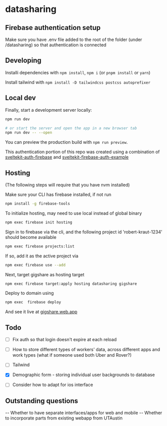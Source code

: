 # datasharing

## Firebase authentication setup
Make sure you have .env file added to the root of the folder (under /datasharing) so that authentication is connected

## Developing

Installi dependencies with `npm install`, `npm i` (or `pnpm install` or `yarn`)

Install tailwind with `npm install -D tailwindcss postcss autoprefixer`


## Local dev

Finally, start a development server locally:

```bash
npm run dev

# or start the server and open the app in a new browser tab
npm run dev -- --open
```



You can preview the production build with `npm run preview`.

This authentication portion of this repo was created using a combination of [sveltekit-auth-firebase](https://github.com/JustinyAhin/okupter-repos/tree/5e9403e30a49ce5e314f311cffb057d922d2c737/apps/sveltekit-auth-firebase) and [sveltekit-firebase-auth-example](https://github.com/eraygundogmus/sveltekit-firebase-auth-example)


## Hosting
(The following steps will require that you have nvm installed)

Make sure your CLI has firebase installed, if not run 

```bash
npm install -g firebase-tools
```

To initialize hosting, may need to use local instead of global binary
```bash
npm exec firebase init hosting
```


Sign in to firebase via the cli, and the following project id 'robert-kraut-1234' should become available

```bash
npm exec firebase projects:list
``` 

If so, add it as the active project via

```bash
npm exec firebase use --add
```

Next, target gigshare as hosting target

```bash
npm exec firebase target:apply hosting datasharing gigshare
```

Deploy to domain using
```bash
npm exec  firebase deploy
```

And see it live at [gigshare.web.app](https://gigshare.web.app/)


## Todo 

- [ ] Fix auth so that login doesn't expire at each reload

- [ ] How to store different types of workers' data, across different apps and work types (what if someone used both Uber and Rover?)

- [ ] Tailwind

- [X] Demographic form - storing individual user backgrounds to database

- [ ] Consider how to adapt for ios interface

## Outstanding questions 
-- Whether to have separate interfaces/apps for web and mobile
-- Whether to incorporate parts from existing webapp from UTAustin
